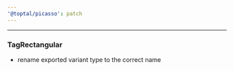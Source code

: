 ```yaml
---
'@toptal/picasso': patch
---
```


---

### TagRectangular

- rename exported variant type to the correct name

